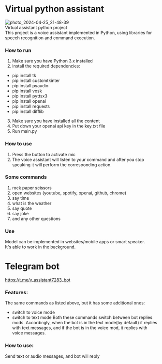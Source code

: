 # Virtual python assistant
![photo_2024-04-25_21-48-39](https://github.com/wabys32/goofy-ahh-voice-assistant/assets/117669608/7afa7acd-41dd-4445-b788-1af8a9fd1123)
<br />
Virtual assistant python project <br />
This project is a voice assistant implemented in Python, using libraries for speech recognition and command execution.

### How to run
1. Make sure you have Python 3.x installed
2. Install the required dependencies:
- pip install tk
- pip install customtkinter
- pip install pyaudio
- pip install vosk
- pip install pyttsx3
- pip install openai
- pip install requests
- pip install difflib
3. Make sure you have installed all the content
4. Put down your openai api key in the key.txt file
5. Run main.py

### How to use
1. Press the button to activate mic
2. The voice assistant will listen to your command and after you stop speaking it will perform the corresponding action.

### Some commands
1. rock paper scissors
2. open websites (youtube, spotify, openai, github, chrome)
3. say time
4. what is the weather
5. say quote
6. say joke
7. and any other questions

### Use
Model can be implemented in websites/mobile apps or smart speaker. <br />
It's able to work in the background.

# Telegram bot
https://t.me/v_assistant7283_bot

### Features:
The same commands as listed above, but it has some additional ones:
- switch to voice mode
- switch to text mode
Both these commands switch between bot replies mods. Accordingly, when the bot is in the text mode(by default) it replies with text messages, and if the bot is in the voice mod, it replies with voice messages.
### How to use:
Send text or audio messages, and bot will reply
